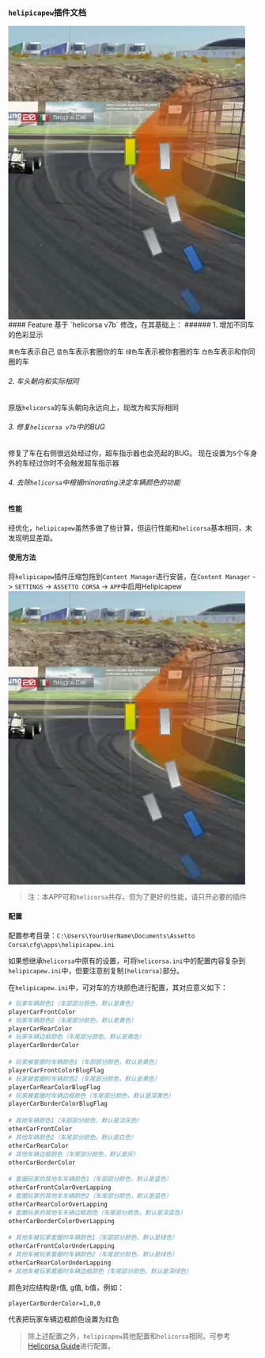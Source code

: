 ### `helipicapew`插件文档
<img src="./README/pic1.png" style="display:block;">
#### Feature
基于 `helicorsa v7b` 修改，在其基础上：
###### 1. 增加不同车的色彩显示

`黄色`车表示自己
`蓝色`车表示套圈你的车
`绿色`车表示被你套圈的车
`白色`车表示和你同圈的车
###### 2. 车头朝向和实际相同
原版`helicorsa`的车头朝向永远向上，现改为和实际相同
###### 3. 修复`helicorsa v7b`中的BUG
修复了车在右侧很远处经过你，超车指示器也会亮起的BUG。
现在设置为`5`个车身外的车经过你时不会触发超车指示器
###### 4. 去除`helicorsa`中根据minorating决定车辆颜色的功能

#### 性能
经优化，`helipicapew`虽然多做了些计算，但运行性能和`helicorsa`基本相同，未发现明显差距。

#### 使用方法
将`helipicapew`插件压缩包拖到`Content Manager`进行安装，在`Content Manager` -> `SETTINGS` -> `ASSETTO CORSA` -> `APP`中启用Helipicapew
<img src="./README/pic1.png" style="display:block;">

> 注：本APP可和`helicorsa`共存，但为了更好的性能，请只开必要的插件

#### 配置
配置参考目录：`C:\Users\YourUserName\Documents\Assetto Corsa\cfg\apps\helipicapew.ini`

如果想继承`helicorsa`中原有的设置，可将`helicorsa.ini`中的配置内容复杂到`helipicapew.ini`中，但要注意别复制`[helicorsa]`部分。

在`helipicapew.ini`中，可对车的方块颜色进行配置，其对应意义如下：
``` python
# 玩家车辆颜色1（车部部分颜色，默认是黄色）
playerCarFrontColor
# 玩家车辆颜色2（车尾部分颜色，默认是黄色）
playerCarRearColor
# 玩家车辆边框颜色（车尾部分颜色，默认是黄色）
playerCarBorderColor

# 玩家被套圈时车辆颜色1（车部部分颜色，默认是黄色）
playerCarFrontColorBlugFlag
# 玩家被套圈时车辆颜色2（车尾部分颜色，默认是黄色）
playerCarRearColorBlugFlag
# 玩家被套圈时车辆边框颜色（车尾部分颜色，默认是深黄色）
playerCarBorderColorBlugFlag

# 其他车辆颜色1（车部部分颜色，默认是淡灰色）
otherCarFrontColor
# 其他车辆颜色2（车尾部分颜色，默认是白色）
otherCarRearColor
# 其他车辆边框颜色（车尾部分颜色，默认是灰）
otherCarBorderColor

# 套圈玩家的其他车车辆颜色1（车部部分颜色，默认是蓝色）
otherCarFrontColorOverLapping
# 套圈玩家的其他车车辆颜色2（车尾部分颜色，默认是蓝色）
otherCarRearColorOverLapping
# 套圈玩家的其他车车辆边框颜色（车尾部分颜色，默认是深蓝色）
otherCarBorderColorOverLapping

# 其他车被玩家套圈时车辆颜色1（车部部分颜色，默认是绿色）
otherCarFrontColorUnderLapping
# 其他车被玩家套圈时车辆颜色2（车尾部分颜色，默认是绿色）
otherCarRearColorUnderLapping
# 其他车被玩家套圈时车辆边框颜色（车尾部分颜色，默认是深绿色）
```

颜色对应结构是r值, g值, b值，例如：

    playerCarBorderColor=1,0,0
代表把玩家车辆边框颜色设置为红色

> 除上述配置之外，`helipicapew`其他配置和`helicorsa`相同，可参考[Helicorsa Guide](https://steamcommunity.com/sharedfiles/filedetails/?id=605282473)进行配置。

